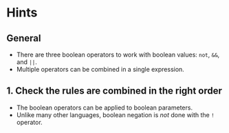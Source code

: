 # Hints

## General

- There are three boolean operators to work with boolean values: `not`, `&&`, and `||`.
- Multiple operators can be combined in a single expression.

## 1. Check the rules are combined in the right order

- The boolean operators can be applied to boolean parameters.
- Unlike many other languages, boolean negation is _not_ done with the `!` operator.
